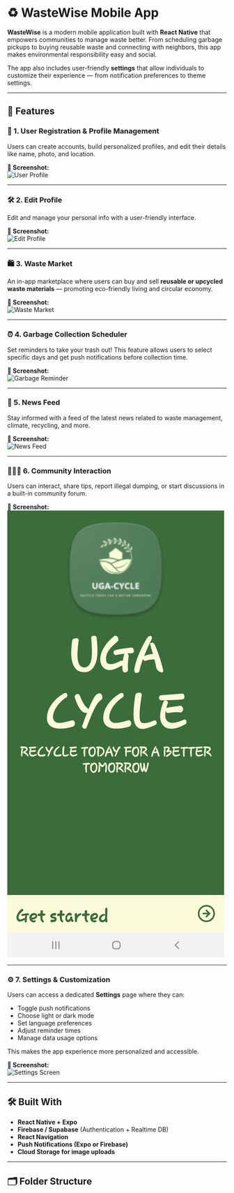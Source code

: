 # ♻️ WasteWise Mobile App

**WasteWise** is a modern mobile application built with **React Native** that empowers communities to manage waste better. From scheduling garbage pickups to buying reusable waste and connecting with neighbors, this app makes environmental responsibility easy and social.

The app also includes user-friendly **settings** that allow individuals to customize their experience — from notification preferences to theme settings.

---

## 📱 Features

### 👤 1. User Registration & Profile Management

Users can create accounts, build personalized profiles, and edit their details like name, photo, and location.

**📸 Screenshot:**  
![User Profile](screenshots/user-profile.png)

---

### 🛠️ 2. Edit Profile

Edit and manage your personal info with a user-friendly interface.

**📸 Screenshot:**  
![Edit Profile](screenshots/edit-profile.png)

---

### 🛍️ 3. Waste Market

An in-app marketplace where users can buy and sell **reusable or upcycled waste materials** — promoting eco-friendly living and circular economy.

**📸 Screenshot:**  
![Waste Market](screenshots/waste-market.png)

---

### ⏰ 4. Garbage Collection Scheduler

Set reminders to take your trash out! This feature allows users to select specific days and get push notifications before collection time.

**📸 Screenshot:**  
![Garbage Reminder](screenshots/scheduler.png)

---

### 📰 5. News Feed

Stay informed with a feed of the latest news related to waste management, climate, recycling, and more.

**📸 Screenshot:**  
![News Feed](screenshots/news-feed.png)

---

### 🧑‍🤝‍🧑 6. Community Interaction

Users can interact, share tips, report illegal dumping, or start discussions in a built-in community forum.

**📸 Screenshot:**  
![Community Forum](https://github.com/GamingHazard/prototype/blob/main/assets/Screenshot_20250424-115037_Uga-Cycle.jpg)

---

### ⚙️ 7. Settings & Customization

Users can access a dedicated **Settings** page where they can:
- Toggle push notifications
- Choose light or dark mode
- Set language preferences
- Adjust reminder times
- Manage data usage options

This makes the app experience more personalized and accessible.

**📸 Screenshot:**  
![Settings Screen](screenshots/settings.png)

---

## 🛠 Built With

- **React Native + Expo**
- **Firebase / Supabase** (Authentication + Realtime DB)
- **React Navigation**
- **Push Notifications (Expo or Firebase)**
- **Cloud Storage for image uploads**

---

## 🗂 Folder Structure


